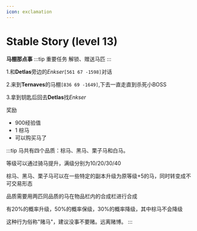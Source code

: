 ```yaml
---
icon: exclamation
---
```


# Stable Story (level 13)
**马棚那点事**
:::tip 重要任务
解锁、赠送马匹
:::

1.和**Detlas**旁边的*Enkser*`[561 67 -1598]`对话

2.来到**Ternaves**的马棚`[836 69 -1649]`,下去一直走直到杀死小BOSS

3.拿到钥匙后回去**Detlas**找*Enkser*

奖励

+ 900经验值 
+ 1 棕马
+ 可以购买马了

:::tip
马共有四个品质：棕马、黑马、栗子马和白马。

等级可以通过骑马提升，满级分别为10/20/30/40

棕马、黑马、栗子马可以在一些特定的副本升级为原等级+5的马，同时转变成不可交易形态

品质需要用两匹同品质的马在物品栏内的合成栏进行合成

有20%的概率升级，50%的概率保级，30%的概率降级，其中棕马不会降级

这种行为俗称"赌马"，建议没事不要赌。远离赌博。
:::